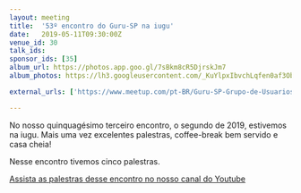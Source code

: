 ```yaml
---
layout: meeting
title:  '53º encontro do Guru-SP na iugu'
date:   2019-05-11T09:30:00Z
venue_id: 30
talk_ids:
sponsor_ids: [35]
album_url: https://photos.app.goo.gl/7sBkm8cR5DjrskJm7
album_photos: https://lh3.googleusercontent.com/_KuYlpxIbvchLqfen0af3Ob4u8IiJgpGtO1eGT_bYyFiE5MbyiWu8y8h8EtaSqiRc3iRGsRUVf4e4diqrkLGJRgHKEMszOVFYuXhtPnAaNz1lJxilxzV389FodaXGeu28RxxvPrYRyW0mlKNtTKss5Xs9sVL6juerXlUYHsHYM1PLl0zYjjiWJ5vg51Mj6ahBmUC_4iiKPnakADwANu4swecuec5hdiAMDZHD87IHD_roP5G6-pHfEFzw1YuiGP8zG0ISUDanjhzEFTg-K0VjpW2xkT-OCkZWdaWHEUudneLo2xM9sATGk2zNwKqlnsWm1MVJVF-ZTWAXOVOWe3BXcGA-73QKEpNyBjziGl3fVt2tbni-gLGJUbUSNCscH1T9EXA2FNsMb-JB8G0LZm2gfauvj60HWPHzgOhUAse9ys8R6ZWPqj9PnPlfwk2pOxHDFPwfOpfMVidR4R8mT1qQhksdkpMFOSzmwDsCf3KmwxiODGE_nPWH9R4i9W3dCEIuf4RvnqG6urBQN9nqAxsKlAjNzH85eiVLuDL2w2x8mmHaP8ofNUd2qW4L9HkdrzOEquVzEIFuacvgub4Kvgf-qP8CJmfsXpZgD3jNaZ0rsJ6N33mDUfq7zVyju5C2NoW8UYbEfOvkJXLRPl5ERGQd-rjWO1gW4n3lVwMBJ0FUR_mu-wX1lehx4dzJzeGzcb8oZ1LJ2xgFKBR597TBCiLnGg4gMLjujuFoPoO0YP4gVcrvf8=w718-h539-no

external_urls: ['https://www.meetup.com/pt-BR/Guru-SP-Grupo-de-Usuarios-Ruby-de-Sao-Paulo/events/260359637/', 'https://speakerfight.com/events/53o-encontro-do-guru-sp-na-iugu-sabado-1105/']

---
```


No nosso quinquagésimo terceiro encontro, o segundo de 2019, estivemos na iugu.
Mais uma vez excelentes palestras, coffee-break bem servido e casa cheia!

Nesse encontro tivemos cinco palestras.

[Assista as palestras desse encontro no nosso canal do Youtube](https://www.youtube.com/watch?v=z_8Q9MtngAI&list=PL5KmpU-nEj8ZTnbHAeKDDORKVcfv-PsPF)
